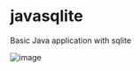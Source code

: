 # javasqlite
Basic Java application with sqlite

![image](https://github.com/Tintedfireglass/javasqlite/assets/93322943/a695ff3e-db33-41bd-910e-f59c86b9d897)
